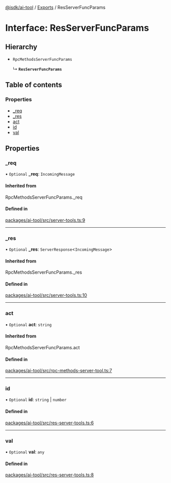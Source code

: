[@isdk/ai-tool](../README.md) / [Exports](../modules.md) / ResServerFuncParams

# Interface: ResServerFuncParams

## Hierarchy

- `RpcMethodsServerFuncParams`

  ↳ **`ResServerFuncParams`**

## Table of contents

### Properties

- [\_req](ResServerFuncParams.md#_req)
- [\_res](ResServerFuncParams.md#_res)
- [act](ResServerFuncParams.md#act)
- [id](ResServerFuncParams.md#id)
- [val](ResServerFuncParams.md#val)

## Properties

### \_req

• `Optional` **\_req**: `IncomingMessage`

#### Inherited from

RpcMethodsServerFuncParams.\_req

#### Defined in

[packages/ai-tool/src/server-tools.ts:9](https://github.com/isdk/ai-tool.js/blob/c88a9f179b129c3f6d28b6a0f9e682e41997bc83/src/server-tools.ts#L9)

___

### \_res

• `Optional` **\_res**: `ServerResponse`\<`IncomingMessage`\>

#### Inherited from

RpcMethodsServerFuncParams.\_res

#### Defined in

[packages/ai-tool/src/server-tools.ts:10](https://github.com/isdk/ai-tool.js/blob/c88a9f179b129c3f6d28b6a0f9e682e41997bc83/src/server-tools.ts#L10)

___

### act

• `Optional` **act**: `string`

#### Inherited from

RpcMethodsServerFuncParams.act

#### Defined in

[packages/ai-tool/src/rpc-methods-server-tool.ts:7](https://github.com/isdk/ai-tool.js/blob/c88a9f179b129c3f6d28b6a0f9e682e41997bc83/src/rpc-methods-server-tool.ts#L7)

___

### id

• `Optional` **id**: `string` \| `number`

#### Defined in

[packages/ai-tool/src/res-server-tools.ts:6](https://github.com/isdk/ai-tool.js/blob/c88a9f179b129c3f6d28b6a0f9e682e41997bc83/src/res-server-tools.ts#L6)

___

### val

• `Optional` **val**: `any`

#### Defined in

[packages/ai-tool/src/res-server-tools.ts:8](https://github.com/isdk/ai-tool.js/blob/c88a9f179b129c3f6d28b6a0f9e682e41997bc83/src/res-server-tools.ts#L8)
